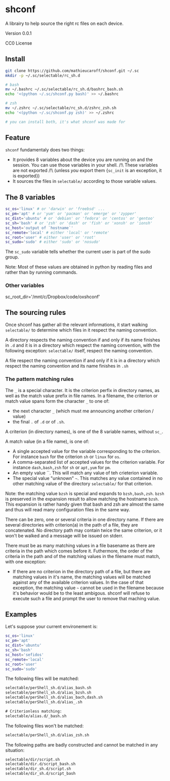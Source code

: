 # shconf

A librairy to help source the right rc files on each device.

Version 0.0.1

CC0 License

## Install

```bash
git clone https://github.com/mathieucaroff/shconf.git ~/.sc
mkdir -p ~/.sc/selectable/rc_sh.d

# bash
mv ~/.bashrc ~/.sc/selectable/rc_sh.d/bashrc_bash.sh
echo '<(python ~/.sc/shconf.py bash)' >> ~/.bashrc

# zsh
mv ~/.zshrc ~/.sc/selectable/rc_sh.d/zshrc_zsh.sh
echo '<(python ~/.sc/shconf.py zsh)' >> ~/.zshrc

# you can install both, it's what shconf was made for
```

## Feature

`shconf` fundamentaly does two things:

- It provides 8 variables about the device you are running on and the session.
  You can use those variables in your shell. /!\ These variables are not exported /!\ (unless _you_ export them {`sc_init` is an exception, it is exported})
- It sources the files in `selectable/` according to those variable values.

## The 8 variables

```bash
sc_os='linux' # or 'darwin' or 'freebsd' ...
sc_pm='apt' # or 'yum' or 'pacman' or 'emerge' or 'zypper'
sc_dist='ubuntu' # or 'debian' or 'fedora' or 'centos' or 'gentoo'
sc_sh='bash' # or 'zsh' or 'dash' or 'fish' or 'xonsh' or 'ionsh'
sc_host='output of `hostname`'
sc_remote='local' # either 'local' or 'remote'
sc_root='user' # either 'user' or 'root'
sc_sudo='sudo' # either 'sudo' or 'nosudo'
```

The `sc_sudo` variable tells whether the current user is part of the sudo group.

Note:
Most of these values are obtained in python by reading files and rather than by
running commands.

### Other variables

sc_root_dir='/mnt/c/Dropbox/code/oxshconf'

## The sourcing rules

Once shconf has gather all the relevant informations, it start walking
`selectable/` to determine which files in it respect the naming convention.

A directory respects the naming convention if and only if its name finishes in
`.d` and it is in a directory which respect the naming convention, with the
following exception: `selectable/` itself, respect the naming convention.

A file respect the naming convention if and only if it is in a directory which
respect the naming convention and its name finishes in `.sh`

### The pattern matching rules

The `_` is a special character. It is the criterion perfix in directory names,
as well as the match value prefix in file names. In a filename, the criterion or
match value spans form the character `_` to one of:

- the next character `_` (which must me announcing another criterion / value)
- the final `.` of `.d` or of `.sh`.

A criterion (in directory names), is one of the 8 variable names, without `sc_`.

A match value (in a file name), is one of:

- A single accepted value for the variable corresponding to the criterion.
  For instance `bash` for the criterion `sh` or `linux` for `os`.
- A comma-separated list of accepted values for the criterion variable.
  For instance `dash,bash,zsh` for `sh` or `apt,yum` for `pm`.
- An empty value ``. This will match any value of teh crieterion variable.
- The special value "unknown" `~`. This matches any value contained in no other
  matching value of the directory `selectable/` for that criterion.

Note: the matching value `bzsh` is special and expands to `bzsh,bash,zsh`.
`bzsh` is preserved in the expansion result to allow matching the hostname
`bzsh`. This expansion is rather handy given that bash and zsh are almost the
same and thus will read many configuration files in the same way.

There can be zero, one or several criteria in one directory name. If there are
several directories with criterion(a) in the path of a file, they are
concatenated. No directory path may contain twice the same criterion, or it
won't be walked and a message will be issued on stderr.

There must be as many matching values in a file basename as there are criteria
in the path which comes before it. Futhermore, the order of the criteria in the
path and of the matching values in the filename must match, with one exception:

- If there are no criterion in the directory path of a file, but there are
  matching values in it's name, the matching values will be matched against any
  of the available criterion values.
  In the case of that exception, the matching value `~` cannot be used in the
  filename because it's behavior would be to the least ambigous. shconf will
  refuse to execute such a file and prompt the user to remove that maching
  value.

## Examples

Let's suppose your current environement is:

```bash
sc_os='linux'
sc_pm='apt'
sc_dist='ubuntu'
sc_sh='bash'
sc_host='sefidos'
sc_remote='local'
sc_root='user'
sc_sudo='sudo'
```

The following files will be matched:

```txt
selectable/perShell_sh.d/alias_bash.sh
selectable/perShell_sh.d/alias_bzsh.sh
selectable/perShell_sh.d/alias_bach,dash.sh
selectable/perShell_sh.d/alias_.sh

# Criterionless matching:
selectable/alias.d/_bash.sh
```

The following files won't be matched:

```txt
selectable/perShell_sh.d/alias_zsh.sh
```

The following paths are badly constructed and cannot be matched in any situation:

```txt
selectable/dir/script.sh
selectable/dir.d/script_bash.sh
selectable/dir_sh.d/script.sh
selectable/dir_sh.d/script_bash
```
